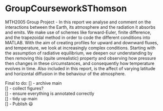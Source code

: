 # GroupCourseworkSThomson
MTH2005 Group Project - In this report we analyse and comment on the interactions between the Earth, its atmosphere and the radiation it absorbs and emits. We make use of schemes like forward-Euler, finite difference, and the trapezoidal method in order to code the different conditions into MATLAB. With the aim of creating profiles for upward and downward fluxes, and temperature, we look at increasingly complex conditions. Starting with the assumption of radiative equilibrium, we deepen our understanding by then removing this (quite unrealistic) property and observing how pressure then changes in these circumstances, and consequently how temperature evolves in time. Also included in this report, is the affect of varying latitude and horizontal diffusion in the behaviour of the atmosphere. 

Final to do:
[] - archive main  
[] - collect figures?  
[] - ensure everything is annotated correctly  
[] - tidy up main  
[] - Publish 😃  

